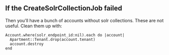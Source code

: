 ## If the CreateSolrCollectionJob failed
Then you'll have a bunch of accounts without solr collections. These are not useful. Clean them up with:
```
Account.where(solr_endpoint_id:nil).each do |account|
  Apartment::Tenant.drop(account.tenant)
  account.destroy
end
```